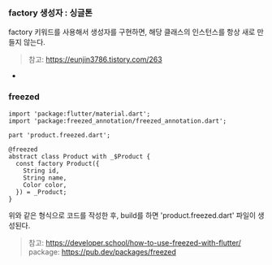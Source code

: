 ### factory 생성자 : 싱글톤

factory 키워드를 사용해서 생성자를 구현하면, 해당 클래스의 인스턴스를 항상 새로 만들지 않는다.

> 참고: https://eunjin3786.tistory.com/263

-

### freezed
```
import 'package:flutter/material.dart';
import 'package:freezed_annotation/freezed_annotation.dart';

part 'product.freezed.dart';

@freezed
abstract class Product with _$Product {
  const factory Product({
    String id,
    String name,
    Color color,
  }) = _Product;
}
```

위와 같은 형식으로 코드를 작성한 후, build를 하면 
'product.freezed.dart' 파일이 생성된다.

> 참고: https://developer.school/how-to-use-freezed-with-flutter/
> package: https://pub.dev/packages/freezed
